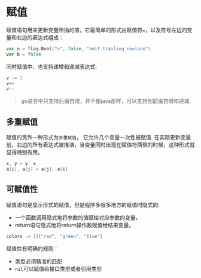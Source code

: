 # 赋值

赋值语句用来更新变量所指的值，它最简单的形式由赋值符`=`，以及符号左边的变量和右边的表达式组成：

```go
var n = flag.Bool("n", false, "omit trailing newline")
var b = false
```

同时赋值中，也支持递增和递减表达式:

```go
v := 1
v++
v--
```

> go语言中只支持后缀自增，并不像java那样，可以支持到前缀自增和递减.



## 多重赋值

赋值的另外一种形式为`多重赋值`， 它允许几个变量一次性被赋值. 在实际更新变量前，右边的所有表达式被推演，当变量同时出现在赋值符两侧的时候，这种形式就显得特别有用。

```go
x, y = y, x
a[i], a[j] = a[j], a[i]
```



## 可赋值性

赋值语句是显示形式的赋值，但是程序多很多地方的赋值时隐式的: 

- 一个函数调用隐式地将参数的值赋给对应参数的变量。
- return语句隐式地将return操作数赋值给结果变量。

```go
colors := []{"red", "green", "blue"}
```

 赋值性有明确的规则：

- 类型必须精准的匹配
- `nil`可以赋值给接口类型或者引用类型